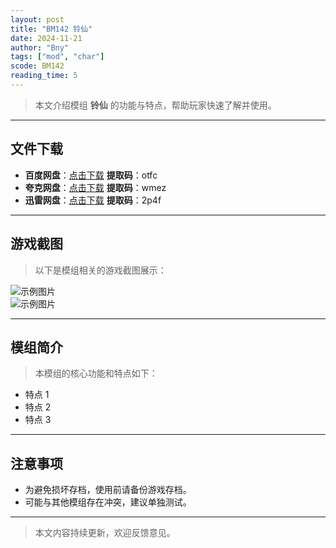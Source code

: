 ```yaml
---
layout: post
title: "BM142 铃仙"
date: 2024-11-21
author: "Bny"
tags: ["mod", "char"]
scode: BM142
reading_time: 5
---
```


> 本文介绍模组 **铃仙** 的功能与特点，帮助玩家快速了解并使用。

---





## 文件下载
- **百度网盘**：[点击下载](https://pan.baidu.com/s/1Nk7aaK9ESUuQAn1xOBXsCg?pwd=otfc)  **提取码**：otfc  
- **夸克网盘**：[点击下载](https://pan.quark.cn/s/1deb84c8dbd3?pwd=wmez)  **提取码**：wmez  
- **迅雷网盘**：[点击下载](https://pan.xunlei.com/s/VOCCbffijiygokyKG9OUQ_WcA1?pwd=2p4f)  **提取码**：2p4f  

---

## 游戏截图
> 以下是模组相关的游戏截图展示：

![示例图片](https://example.com/screenshot1.jpg)  
![示例图片](https://example.com/screenshot2.jpg)

---

## 模组简介
> 本模组的核心功能和特点如下：
- 特点 1
- 特点 2
- 特点 3

---

## 注意事项
- 为避免损坏存档，使用前请备份游戏存档。
- 可能与其他模组存在冲突，建议单独测试。

---

> 本文内容持续更新，欢迎反馈意见。

